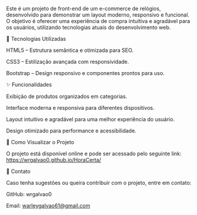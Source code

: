 Este é um projeto de front-end de um e-commerce de relógios, desenvolvido para demonstrar um layout moderno, responsivo e funcional. O objetivo é oferecer uma experiência de compra intuitiva e agradável para os usuários, utilizando tecnologias atuais do desenvolvimento web.

🔹 Tecnologias Utilizadas

HTML5 – Estrutura semântica e otimizada para SEO.

CSS3 – Estilização avançada com responsividade.

Bootstrap – Design responsivo e componentes prontos para uso.

✨ Funcionalidades

Exibição de produtos organizados em categorias.

Interface moderna e responsiva para diferentes dispositivos.

Layout intuitivo e agradável para uma melhor experiência do usuário.

Design otimizado para performance e acessibilidade.

📌 Como Visualizar o Projeto

O projeto está disponível online e pode ser acessado pelo seguinte link: https://wrgalvao0.github.io/HoraCerta/

📩 Contato

Caso tenha sugestões ou queira contribuir com o projeto, entre em contato:

GitHub: wrgalvao0

Email: warleygalvao61@gmail.com
